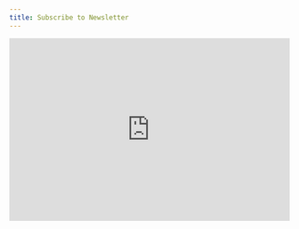 ```yaml
---
title: Subscribe to Newsletter
---
```


<iframe width="540" height="328" src="https://my.sendinblue.com/users/subscribe/js_id/3lgi9/id/1" frameborder="0" scrolling="auto" allowfullscreen style="display: block;margin-left: auto;margin-right: auto;max-width: 100%;"></iframe>